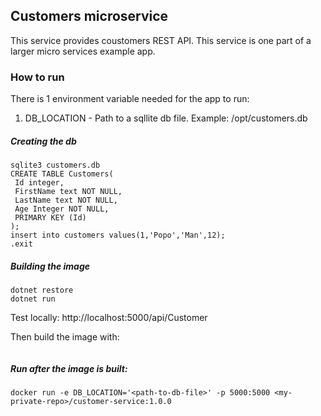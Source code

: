 ## Customers microservice
This service provides coustomers REST API.
This service is one part of a larger micro services example app.

### How to run

There is 1 environment variable needed for the app to run:
1. DB_LOCATION - Path to a sqllite db file. Example: /opt/customers.db

##### Creating the db
```
sqlite3 customers.db
CREATE TABLE Customers(
 Id integer,
 FirstName text NOT NULL,
 LastName text NOT NULL,
 Age Integer NOT NULL,
 PRIMARY KEY (Id)
);
insert into customers values(1,'Popo','Man',12);
.exit
```

##### Building the image
```
dotnet restore
dotnet run
```
Test locally: http://localhost:5000/api/Customer

Then build the image with:
```
```

##### Run after the image is built:
```
docker run -e DB_LOCATION='<path-to-db-file>' -p 5000:5000 <my-private-repo>/customer-service:1.0.0
```